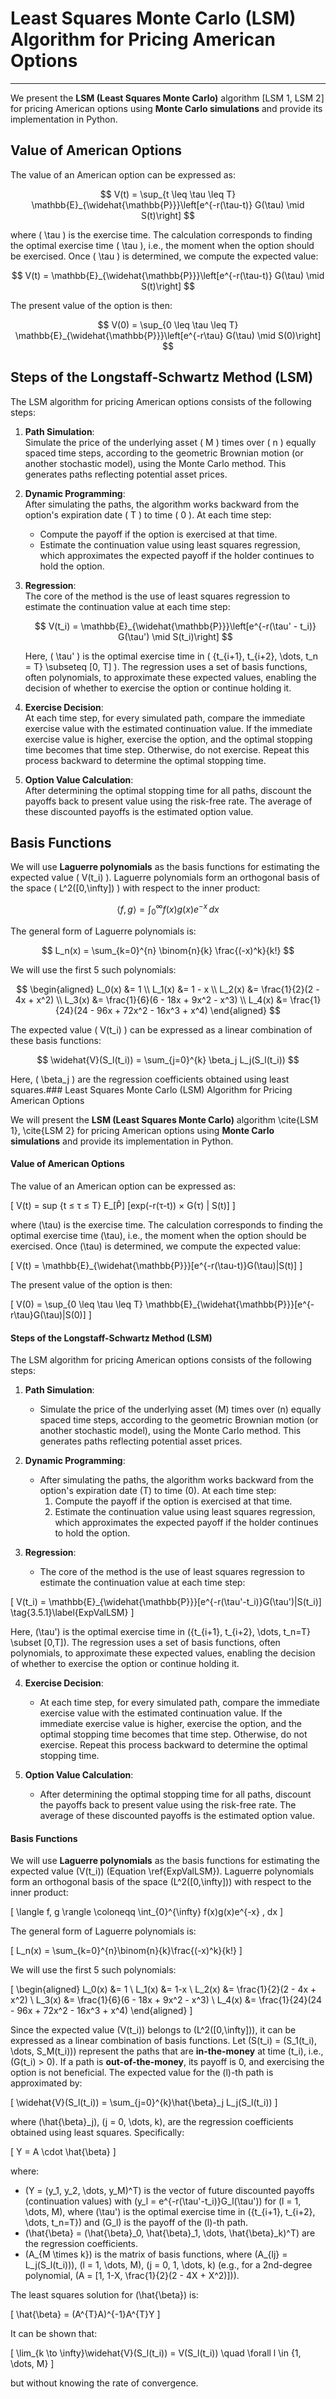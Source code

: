 # Least Squares Monte Carlo (LSM) Algorithm for Pricing American Options
---

We present the **LSM (Least Squares Monte Carlo)** algorithm \[LSM 1, LSM 2\] for pricing American options using **Monte Carlo simulations** and provide its implementation in Python.

## Value of American Options

The value of an American option can be expressed as:

$$
V(t) = \sup_{t \leq \tau \leq T} \mathbb{E}_{\widehat{\mathbb{P}}}\left[e^{-r(\tau-t)} G(\tau) \mid S(t)\right]
$$

where \( \tau \) is the exercise time. The calculation corresponds to finding the optimal exercise time \( \tau \), i.e., the moment when the option should be exercised. Once \( \tau \) is determined, we compute the expected value:

$$
V(t) = \mathbb{E}_{\widehat{\mathbb{P}}}\left[e^{-r(\tau-t)} G(\tau) \mid S(t)\right]
$$

The present value of the option is then:

$$
V(0) = \sup_{0 \leq \tau \leq T} \mathbb{E}_{\widehat{\mathbb{P}}}\left[e^{-r\tau} G(\tau) \mid S(0)\right]
$$

## Steps of the Longstaff-Schwartz Method (LSM)

The LSM algorithm for pricing American options consists of the following steps:

1. **Path Simulation**:  
   Simulate the price of the underlying asset \( M \) times over \( n \) equally spaced time steps, according to the geometric Brownian motion (or another stochastic model), using the Monte Carlo method. This generates paths reflecting potential asset prices.

2. **Dynamic Programming**:  
   After simulating the paths, the algorithm works backward from the option's expiration date \( T \) to time \( 0 \). At each time step:
   - Compute the payoff if the option is exercised at that time.
   - Estimate the continuation value using least squares regression, which approximates the expected payoff if the holder continues to hold the option.

3. **Regression**:  
   The core of the method is the use of least squares regression to estimate the continuation value at each time step:

   $$
   V(t_i) = \mathbb{E}_{\widehat{\mathbb{P}}}\left[e^{-r(\tau' - t_i)} G(\tau') \mid S(t_i)\right]
   $$

   Here, \( \tau' \) is the optimal exercise time in \( \{t_{i+1}, t_{i+2}, \dots, t_n = T\} \subseteq [0, T] \). The regression uses a set of basis functions, often polynomials, to approximate these expected values, enabling the decision of whether to exercise the option or continue holding it.

4. **Exercise Decision**:  
   At each time step, for every simulated path, compare the immediate exercise value with the estimated continuation value. If the immediate exercise value is higher, exercise the option, and the optimal stopping time becomes that time step. Otherwise, do not exercise. Repeat this process backward to determine the optimal stopping time.

5. **Option Value Calculation**:  
   After determining the optimal stopping time for all paths, discount the payoffs back to present value using the risk-free rate. The average of these discounted payoffs is the estimated option value.

## Basis Functions

We will use **Laguerre polynomials** as the basis functions for estimating the expected value \( V(t_i) \). Laguerre polynomials form an orthogonal basis of the space \( L^2([0,\infty]) \) with respect to the inner product:

$$
\langle f, g \rangle = \int_{0}^{\infty} f(x) g(x) e^{-x} \, dx
$$

The general form of Laguerre polynomials is:

$$
L_n(x) = \sum_{k=0}^{n} \binom{n}{k} \frac{(-x)^k}{k!}
$$

We will use the first 5 such polynomials:

$$
\begin{aligned}
L_0(x) &= 1 \\
L_1(x) &= 1 - x \\
L_2(x) &= \frac{1}{2}(2 - 4x + x^2) \\
L_3(x) &= \frac{1}{6}(6 - 18x + 9x^2 - x^3) \\
L_4(x) &= \frac{1}{24}(24 - 96x + 72x^2 - 16x^3 + x^4)
\end{aligned}
$$

The expected value \( V(t_i) \) can be expressed as a linear combination of these basis functions:

$$
\widehat{V}(S_l(t_i)) = \sum_{j=0}^{k} \beta_j L_j(S_l(t_i))
$$

Here, \( \beta_j \) are the regression coefficients obtained using least squares.### Least Squares Monte Carlo (LSM) Algorithm for Pricing American Options

We will present the **LSM (Least Squares Monte Carlo)** algorithm \cite{LSM 1}, \cite{LSM 2} for pricing American options using **Monte Carlo simulations** and provide its implementation in Python.

#### Value of American Options
The value of an American option can be expressed as:

\[
V(t) = sup {t ≤ τ ≤ T} E_[P̂] [exp(-r(τ-t)) × G(τ) | S(t)]
\]

where \(\tau\) is the exercise time. The calculation corresponds to finding the optimal exercise time \(\tau\), i.e., the moment when the option should be exercised. Once \(\tau\) is determined, we compute the expected value:

\[
V(t) = \mathbb{E}_{\widehat{\mathbb{P}}}[e^{-r(\tau-t)}G(\tau)|S(t)]
\]

The present value of the option is then:

\[
V(0) = \sup_{0 \leq \tau \leq T} \mathbb{E}_{\widehat{\mathbb{P}}}[e^{-r\tau}G(\tau)|S(0)]
\]

#### Steps of the Longstaff-Schwartz Method (LSM)
The LSM algorithm for pricing American options consists of the following steps:

1. **Path Simulation**:
   - Simulate the price of the underlying asset \(M\) times over \(n\) equally spaced time steps, according to the geometric Brownian motion (or another stochastic model), using the Monte Carlo method. This generates paths reflecting potential asset prices.

2. **Dynamic Programming**:
   - After simulating the paths, the algorithm works backward from the option's expiration date \(T\) to time \(0\). At each time step:
     1. Compute the payoff if the option is exercised at that time.
     2. Estimate the continuation value using least squares regression, which approximates the expected payoff if the holder continues to hold the option.

3. **Regression**:
   - The core of the method is the use of least squares regression to estimate the continuation value at each time step:

\[
V(t_i) = \mathbb{E}_{\widehat{\mathbb{P}}}[e^{-r(\tau'-t_i)}G(\tau')|S(t_i)] \tag{3.5.1}\label{ExpValLSM}
\]

   Here, \(\tau'\) is the optimal exercise time in \(\{t_{i+1}, t_{i+2}, \dots, t_n=T\} \subset [0,T]\). The regression uses a set of basis functions, often polynomials, to approximate these expected values, enabling the decision of whether to exercise the option or continue holding it.

4. **Exercise Decision**:
   - At each time step, for every simulated path, compare the immediate exercise value with the estimated continuation value. If the immediate exercise value is higher, exercise the option, and the optimal stopping time becomes that time step. Otherwise, do not exercise. Repeat this process backward to determine the optimal stopping time.

5. **Option Value Calculation**:
   - After determining the optimal stopping time for all paths, discount the payoffs back to present value using the risk-free rate. The average of these discounted payoffs is the estimated option value.

#### Basis Functions
We will use **Laguerre polynomials** as the basis functions for estimating the expected value \(V(t_i)\) (Equation \ref{ExpValLSM}). Laguerre polynomials form an orthogonal basis of the space \(L^2([0,\infty])\) with respect to the inner product:

\[
\langle f, g \rangle \coloneqq \int_{0}^{\infty} f(x)g(x)e^{-x} \, dx
\]

The general form of Laguerre polynomials is:

\[
L_n(x) = \sum_{k=0}^{n}\binom{n}{k}\frac{(-x)^k}{k!}
\]

We will use the first 5 such polynomials:

\[
\begin{aligned}
L_0(x) &= 1 \\
L_1(x) &= 1-x \\
L_2(x) &= \frac{1}{2}(2 - 4x + x^2) \\
L_3(x) &= \frac{1}{6}(6 - 18x + 9x^2 - x^3) \\
L_4(x) &= \frac{1}{24}(24 - 96x + 72x^2 - 16x^3 + x^4)
\end{aligned}
\]

Since the expected value \(V(t_i)\) belongs to \(L^2([0,\infty])\), it can be expressed as a linear combination of basis functions. Let \(S(t_i) = (S_1(t_i), \dots, S_M(t_i))\) represent the paths that are **in-the-money** at time \(t_i\), i.e., \(G(t_i) > 0\). If a path is **out-of-the-money**, its payoff is 0, and exercising the option is not beneficial. The expected value for the \(l\)-th path is approximated by:

\[
\widehat{V}(S_l(t_i)) = \sum_{j=0}^{k}\hat{\beta}_j L_j(S_l(t_i))
\]

where \(\hat{\beta}_j\), \(j = 0, \dots, k\), are the regression coefficients obtained using least squares. Specifically:

\[
Y = A \cdot \hat{\beta}
\]

where:

- \(Y = (y_1, y_2, \dots, y_M)^T\) is the vector of future discounted payoffs (continuation values) with \(y_l = e^{-r(\tau'-t_i)}G_l(\tau')\) for \(l = 1, \dots, M\), where \(\tau'\) is the optimal exercise time in \(\{t_{i+1}, t_{i+2}, \dots, t_n=T\}\) and \(G_l\) is the payoff of the \(l\)-th path.
- \(\hat{\beta} = (\hat{\beta}_0, \hat{\beta}_1, \dots, \hat{\beta}_k)^T\) are the regression coefficients.
- \(A_{M \times k}\) is the matrix of basis functions, where \(A_{lj} = L_j(S_l(t_i))\), \(l = 1, \dots, M\), \(j = 0, 1, \dots, k\) (e.g., for a 2nd-degree polynomial, \(A = [1, 1-X, \frac{1}{2}(2 - 4X + X^2)]\)).

The least squares solution for \(\hat{\beta}\) is:

\[
\hat{\beta} = (A^{T}A)^{-1}A^{T}Y
\]

It can be shown that:

\[
\lim_{k \to \infty}\widehat{V}(S_l(t_i)) = V(S_l(t_i)) \quad \forall l \in \{1, \dots, M\}
\]

but without knowing the rate of convergence.
